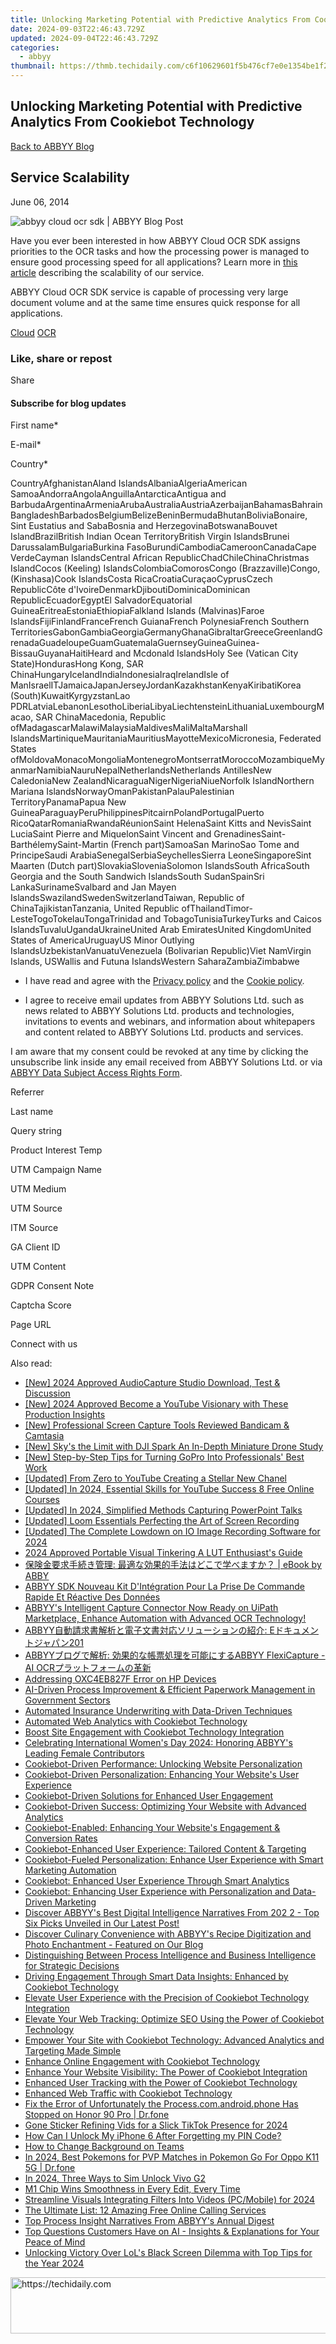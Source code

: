 ```yaml
---
title: Unlocking Marketing Potential with Predictive Analytics From Cookiebot Technology
date: 2024-09-03T22:46:43.729Z
updated: 2024-09-04T22:46:43.729Z
categories:
  - abbyy
thumbnail: https://thmb.techidaily.com/c6f10629601f5b476cf7e0e1354be1f20022809935827a3c46079f0bf9d4fd5b.jpg
---
```


## Unlocking Marketing Potential with Predictive Analytics From Cookiebot Technology

[Back to ABBYY Blog](https://tools.techidaily.com/abbyy/products/)

## Service Scalability

June 06, 2014

![abbyy cloud ocr sdk | ABBYY Blog Post](https://static4.abbyy.com/abbyycommedia/28766/ocrsdk-visual-default.jpg) 

Have you ever been interested in how ABBYY Cloud OCR SDK assigns priorities to the OCR tasks and how the processing power is managed to ensure good processing speed for all applications? Learn more in [this article](https://tools.techidaily.com/abbyy/products/) describing the scalability of our service.

ABBYY Cloud OCR SDK service is capable of processing very large document volume and at the same time ensures quick response for all applications.

[Cloud](https://tools.techidaily.com/abbyy/products/) [OCR](https://tools.techidaily.com/abbyy/products/) 

### Like, share or repost

Share 

#### Subscribe for blog updates

First name\*

E-mail\*

Сountry\*

СountryAfghanistanAland IslandsAlbaniaAlgeriaAmerican SamoaAndorraAngolaAnguillaAntarcticaAntigua and BarbudaArgentinaArmeniaArubaAustraliaAustriaAzerbaijanBahamasBahrainBangladeshBarbadosBelgiumBelizeBeninBermudaBhutanBoliviaBonaire, Sint Eustatius and SabaBosnia and HerzegovinaBotswanaBouvet IslandBrazilBritish Indian Ocean TerritoryBritish Virgin IslandsBrunei DarussalamBulgariaBurkina FasoBurundiCambodiaCameroonCanadaCape VerdeCayman IslandsCentral African RepublicChadChileChinaChristmas IslandCocos (Keeling) IslandsColombiaComorosCongo (Brazzaville)Congo, (Kinshasa)Cook IslandsCosta RicaCroatiaCuraçaoCyprusCzech RepublicCôte d'IvoireDenmarkDjiboutiDominicaDominican RepublicEcuadorEgyptEl SalvadorEquatorial GuineaEritreaEstoniaEthiopiaFalkland Islands (Malvinas)Faroe IslandsFijiFinlandFranceFrench GuianaFrench PolynesiaFrench Southern TerritoriesGabonGambiaGeorgiaGermanyGhanaGibraltarGreeceGreenlandGrenadaGuadeloupeGuamGuatemalaGuernseyGuineaGuinea-BissauGuyanaHaitiHeard and Mcdonald IslandsHoly See (Vatican City State)HondurasHong Kong, SAR ChinaHungaryIcelandIndiaIndonesiaIraqIrelandIsle of ManIsraelITJamaicaJapanJerseyJordanKazakhstanKenyaKiribatiKorea (South)KuwaitKyrgyzstanLao PDRLatviaLebanonLesothoLiberiaLibyaLiechtensteinLithuaniaLuxembourgMacao, SAR ChinaMacedonia, Republic ofMadagascarMalawiMalaysiaMaldivesMaliMaltaMarshall IslandsMartiniqueMauritaniaMauritiusMayotteMexicoMicronesia, Federated States ofMoldovaMonacoMongoliaMontenegroMontserratMoroccoMozambiqueMyanmarNamibiaNauruNepalNetherlandsNetherlands AntillesNew CaledoniaNew ZealandNicaraguaNigerNigeriaNiueNorfolk IslandNorthern Mariana IslandsNorwayOmanPakistanPalauPalestinian TerritoryPanamaPapua New GuineaParaguayPeruPhilippinesPitcairnPolandPortugalPuerto RicoQatarRomaniaRwandaRéunionSaint HelenaSaint Kitts and NevisSaint LuciaSaint Pierre and MiquelonSaint Vincent and GrenadinesSaint-BarthélemySaint-Martin (French part)SamoaSan MarinoSao Tome and PrincipeSaudi ArabiaSenegalSerbiaSeychellesSierra LeoneSingaporeSint Maarten (Dutch part)SlovakiaSloveniaSolomon IslandsSouth AfricaSouth Georgia and the South Sandwich IslandsSouth SudanSpainSri LankaSurinameSvalbard and Jan Mayen IslandsSwazilandSwedenSwitzerlandTaiwan, Republic of ChinaTajikistanTanzania, United Republic ofThailandTimor-LesteTogoTokelauTongaTrinidad and TobagoTunisiaTurkeyTurks and Caicos IslandsTuvaluUgandaUkraineUnited Arab EmiratesUnited KingdomUnited States of AmericaUruguayUS Minor Outlying IslandsUzbekistanVanuatuVenezuela (Bolivarian Republic)Viet NamVirgin Islands, USWallis and Futuna IslandsWestern SaharaZambiaZimbabwe

* I have read and agree with the [Privacy policy](https://tools.techidaily.com/abbyy/products/) and the [Cookie policy](https://tools.techidaily.com/abbyy/products/).

* I agree to receive email updates from ABBYY Solutions Ltd. such as news related to ABBYY Solutions Ltd. products and technologies, invitations to events and webinars, and information about whitepapers and content related to ABBYY Solutions Ltd. products and services.  
    
I am aware that my consent could be revoked at any time by clicking the unsubscribe link inside any email received from ABBYY Solutions Ltd. or via [ABBYY Data Subject Access Rights Form](https://tools.techidaily.com/abbyy/products/).

Referrer

Last name

Query string

Product Interest Temp

UTM Campaign Name

UTM Medium

UTM Source

ITM Source

GA Client ID

UTM Content

GDPR Consent Note

Captcha Score

Page URL

Connect with us

<ins class="adsbygoogle"
     style="display:block"
     data-ad-format="autorelaxed"
     data-ad-client="ca-pub-7571918770474297"
     data-ad-slot="1223367746"></ins>



<ins class="adsbygoogle"
     style="display:block"
     data-ad-client="ca-pub-7571918770474297"
     data-ad-slot="8358498916"
     data-ad-format="auto"
     data-full-width-responsive="true"></ins>

<span class="atpl-alsoreadstyle">Also read:</span>
<div><ul>
<li><a href="https://remote-screen-capture.techidaily.com/new-2024-approved-audiocapture-studio-download-test-and-discussion/"><u>[New] 2024 Approved  AudioCapture Studio  Download, Test & Discussion</u></a></li>
<li><a href="https://facebook-video-footage.techidaily.com/new-2024-approved-become-a-youtube-visionary-with-these-production-insights/"><u>[New] 2024 Approved  Become a YouTube Visionary with These Production Insights</u></a></li>
<li><a href="https://screen-mirroring-recording.techidaily.com/new-professional-screen-capture-tools-reviewed-bandicam-and-camtasia/"><u>[New] Professional Screen Capture Tools Reviewed  Bandicam & Camtasia</u></a></li>
<li><a href="https://extra-approaches.techidaily.com/new-skys-the-limit-with-dji-spark-an-in-depth-miniature-drone-study/"><u>[New] Sky's the Limit with DJI Spark  An In-Depth Miniature Drone Study</u></a></li>
<li><a href="https://extra-support.techidaily.com/new-step-by-step-tips-for-turning-gopro-into-professionals-best-work/"><u>[New] Step-by-Step Tips for Turning GoPro Into Professionals' Best Work</u></a></li>
<li><a href="https://facebook-video-footage.techidaily.com/updated-from-zero-to-youtube-creating-a-stellar-new-chanel/"><u>[Updated] From Zero to YouTube  Creating a Stellar New Chanel</u></a></li>
<li><a href="https://facebook-video-footage.techidaily.com/updated-in-2024-essential-skills-for-youtube-success-8-free-online-courses/"><u>[Updated] In 2024, Essential Skills for YouTube Success  8 Free Online Courses</u></a></li>
<li><a href="https://video-screen-grab.techidaily.com/updated-in-2024-simplified-methods-capturing-powerpoint-talks/"><u>[Updated] In 2024, Simplified Methods  Capturing PowerPoint Talks</u></a></li>
<li><a href="https://on-screen-recording.techidaily.com/updated-loom-essentials-perfecting-the-art-of-screen-recording/"><u>[Updated] Loom Essentials  Perfecting the Art of Screen Recording</u></a></li>
<li><a href="https://remote-screen-capture.techidaily.com/updated-the-complete-lowdown-on-io-image-recording-software-for-2024/"><u>[Updated] The Complete Lowdown on IO Image Recording Software for 2024</u></a></li>
<li><a href="https://extra-approaches.techidaily.com/2024-approved-portable-visual-tinkering-a-lut-enthusiasts-guide/"><u>2024 Approved  Portable Visual Tinkering  A LUT Enthusiast's Guide</u></a></li>
<li><a href="https://solve-info.techidaily.com/ebook-by-abby/"><u>保険金要求手続き管理: 最適な効果的手法はどこで学べますか？ | eBook by ABBY</u></a></li>
<li><a href="https://solve-info.techidaily.com/abbyy-sdk-nouveau-kit-dintegration-pour-la-prise-de-commande-rapide-et-reactive-des-donnees/"><u>ABBYY SDK Nouveau Kit D'Intégration Pour La Prise De Commande Rapide Et Réactive Des Données</u></a></li>
<li><a href="https://solve-info.techidaily.com/abbyys-intelligent-capture-connector-now-ready-on-uipath-marketplace-enhance-automation-with-advanced-ocr-technology/"><u>ABBYY's Intelligent Capture Connector Now Ready on UiPath Marketplace, Enhance Automation with Advanced OCR Technology!</u></a></li>
<li><a href="https://solve-info.techidaily.com/abbyy-e201/"><u>ABBYY自動請求書解析と電子文書対応ソリューションの紹介: Eドキュメントジャパン201</u></a></li>
<li><a href="https://solve-info.techidaily.com/abbyy-abbyy-flexicapture-ai-ocr/"><u>ABBYYブログで解析: 効果的な帳票処理を可能にするABBYY FlexiCapture - AI OCRプラットフォームの革新</u></a></li>
<li><a href="https://printer-issues.techidaily.com/addressing-oxc4eb827f-error-on-hp-devices/"><u>Addressing OXC4EB827F Error on HP Devices</u></a></li>
<li><a href="https://solve-info.techidaily.com/ai-driven-process-improvement-and-efficient-paperwork-management-in-government-sectors/"><u>AI-Driven Process Improvement & Efficient Paperwork Management in Government Sectors</u></a></li>
<li><a href="https://solve-info.techidaily.com/automated-insurance-underwriting-with-data-driven-techniques/"><u>Automated Insurance Underwriting with Data-Driven Techniques</u></a></li>
<li><a href="https://solve-info.techidaily.com/automated-web-analytics-with-cookiebot-technology/"><u>Automated Web Analytics with Cookiebot Technology</u></a></li>
<li><a href="https://solve-info.techidaily.com/boost-site-engagement-with-cookiebot-technology-integration/"><u>Boost Site Engagement with Cookiebot Technology Integration</u></a></li>
<li><a href="https://solve-info.techidaily.com/celebrating-international-womens-day-2024-honoring-abbyys-leading-female-contributors/"><u>Celebrating International Women's Day 2024: Honoring ABBYY's Leading Female Contributors</u></a></li>
<li><a href="https://solve-info.techidaily.com/cookiebot-driven-performance-unlocking-website-personalization/"><u>Cookiebot-Driven Performance: Unlocking Website Personalization</u></a></li>
<li><a href="https://solve-info.techidaily.com/cookiebot-driven-personalization-enhancing-your-websites-user-experience/"><u>Cookiebot-Driven Personalization: Enhancing Your Website's User Experience</u></a></li>
<li><a href="https://solve-info.techidaily.com/cookiebot-driven-solutions-for-enhanced-user-engagement/"><u>Cookiebot-Driven Solutions for Enhanced User Engagement</u></a></li>
<li><a href="https://solve-info.techidaily.com/cookiebot-driven-success-optimizing-your-website-with-advanced-analytics/"><u>Cookiebot-Driven Success: Optimizing Your Website with Advanced Analytics</u></a></li>
<li><a href="https://solve-info.techidaily.com/cookiebot-enabled-enhancing-your-websites-engagement-and-conversion-rates/"><u>Cookiebot-Enabled: Enhancing Your Website's Engagement & Conversion Rates</u></a></li>
<li><a href="https://solve-info.techidaily.com/cookiebot-enhanced-user-experience-tailored-content-and-targeting/"><u>Cookiebot-Enhanced User Experience: Tailored Content & Targeting</u></a></li>
<li><a href="https://solve-info.techidaily.com/cookiebot-fueled-personalization-enhance-user-experience-with-smart-marketing-automation/"><u>Cookiebot-Fueled Personalization: Enhance User Experience with Smart Marketing Automation</u></a></li>
<li><a href="https://solve-info.techidaily.com/cookiebot-enhanced-user-experience-through-smart-analytics/"><u>Cookiebot: Enhanced User Experience Through Smart Analytics</u></a></li>
<li><a href="https://solve-info.techidaily.com/cookiebot-enhancing-user-experience-with-personalization-and-data-driven-marketing/"><u>Cookiebot: Enhancing User Experience with Personalization and Data-Driven Marketing</u></a></li>
<li><a href="https://solve-info.techidaily.com/discover-abbyys-best-digital-intelligence-narratives-from-202-2-top-six-picks-unveiled-in-our-latest-post/"><u>Discover ABBYY's Best Digital Intelligence Narratives From 202 2 - Top Six Picks Unveiled in Our Latest Post!</u></a></li>
<li><a href="https://solve-info.techidaily.com/discover-culinary-convenience-with-abbyys-recipe-digitization-and-photo-enchantment-featured-on-our-blog/"><u>Discover Culinary Convenience with ABBYY's Recipe Digitization and Photo Enchantment - Featured on Our Blog</u></a></li>
<li><a href="https://solve-info.techidaily.com/distinguishing-between-process-intelligence-and-business-intelligence-for-strategic-decisions/"><u>Distinguishing Between Process Intelligence and Business Intelligence for Strategic Decisions</u></a></li>
<li><a href="https://solve-info.techidaily.com/driving-engagement-through-smart-data-insights-enhanced-by-cookiebot-technology/"><u>Driving Engagement Through Smart Data Insights: Enhanced by Cookiebot Technology</u></a></li>
<li><a href="https://solve-info.techidaily.com/elevate-user-experience-with-the-precision-of-cookiebot-technology-integration/"><u>Elevate User Experience with the Precision of Cookiebot Technology Integration</u></a></li>
<li><a href="https://solve-info.techidaily.com/elevate-your-web-tracking-optimize-seo-using-the-power-of-cookiebot-technology/"><u>Elevate Your Web Tracking: Optimize SEO Using the Power of Cookiebot Technology</u></a></li>
<li><a href="https://solve-info.techidaily.com/empower-your-site-with-cookiebot-technology-advanced-analytics-and-targeting-made-simple/"><u>Empower Your Site with Cookiebot Technology: Advanced Analytics and Targeting Made Simple</u></a></li>
<li><a href="https://solve-info.techidaily.com/enhance-online-engagement-with-cookiebot-technology/"><u>Enhance Online Engagement with Cookiebot Technology</u></a></li>
<li><a href="https://solve-info.techidaily.com/enhance-your-website-visibility-the-power-of-cookiebot-integration/"><u>Enhance Your Website Visibility: The Power of Cookiebot Integration</u></a></li>
<li><a href="https://solve-info.techidaily.com/enhanced-user-tracking-with-the-power-of-cookiebot-technology/"><u>Enhanced User Tracking with the Power of Cookiebot Technology</u></a></li>
<li><a href="https://solve-info.techidaily.com/enhanced-web-traffic-with-cookiebot-technology/"><u>Enhanced Web Traffic with Cookiebot Technology</u></a></li>
<li><a href="https://howto.techidaily.com/fix-the-error-of-unfortunately-the-processcomandroidphone-has-stopped-on-honor-90-pro-drfone-by-drfone-fix-android-problems-fix-android-problems/"><u>Fix the Error of Unfortunately the Process.com.android.phone Has Stopped on Honor 90 Pro | Dr.fone</u></a></li>
<li><a href="https://some-knowledge.techidaily.com/gone-sticker-refining-vids-for-a-slick-tiktok-presence-for-2024/"><u>Gone Sticker  Refining Vids for a Slick TikTok Presence for 2024</u></a></li>
<li><a href="https://ios-unlock.techidaily.com/how-can-i-unlock-my-iphone-6-after-forgetting-my-pin-code-by-drfone-ios/"><u>How Can I Unlock My iPhone 6 After Forgetting my PIN Code?</u></a></li>
<li><a href="https://on-screen-recording.techidaily.com/how-to-change-background-on-teams/"><u>How to Change Background on Teams</u></a></li>
<li><a href="https://android-pokemon-go.techidaily.com/in-2024-best-pokemons-for-pvp-matches-in-pokemon-go-for-oppo-k11-5g-drfone-by-drfone-virtual-android/"><u>In 2024, Best Pokemons for PVP Matches in Pokemon Go For Oppo K11 5G | Dr.fone</u></a></li>
<li><a href="https://sim-unlock.techidaily.com/in-2024-three-ways-to-sim-unlock-vivo-g2-by-drfone-android/"><u>In 2024, Three Ways to Sim Unlock Vivo G2</u></a></li>
<li><a href="https://extra-hints.techidaily.com/m1-chip-wins-smoothness-in-every-edit-every-time/"><u>M1 Chip Wins  Smoothness in Every Edit, Every Time</u></a></li>
<li><a href="https://some-guidance.techidaily.com/streamline-visuals-integrating-filters-into-videos-pcmobile-for-2024/"><u>Streamline Visuals  Integrating Filters Into Videos (PC/Mobile) for 2024</u></a></li>
<li><a href="https://techtrends.techidaily.com/the-ultimate-list-12-amazing-free-online-calling-services/"><u>The Ultimate List: 12 Amazing Free Online Calling Services</u></a></li>
<li><a href="https://solve-info.techidaily.com/top-process-insight-narratives-from-abbyys-annual-digest/"><u>Top Process Insight Narratives From ABBYY's Annual Digest</u></a></li>
<li><a href="https://solve-info.techidaily.com/top-questions-customers-have-on-ai-insights-and-explanations-for-your-peace-of-mind/"><u>Top Questions Customers Have on AI - Insights & Explanations for Your Peace of Mind</u></a></li>
<li><a href="https://win-answers.techidaily.com/unlocking-victory-over-lols-black-screen-dilemma-with-top-tips-for-the-year-2024/"><u>Unlocking Victory Over LoL's Black Screen Dilemma with Top Tips for the Year 2024</u></a></li>
</ul></div>

<!-- affiliate ads begin -->
<a href="https://appsumo.8odi.net/c/5597632/2068408/7443" target="_top" id="2068408">
  <img src="//a.impactradius-go.com/display-ad/7443-2068408" border="0" alt="https://techidaily.com" width="728" height="90"/>
</a>
<img height="0" width="0" src="https://appsumo.8odi.net/i/5597632/2068408/7443" style="position:absolute;visibility:hidden;" border="0" />
<!-- affiliate ads end -->